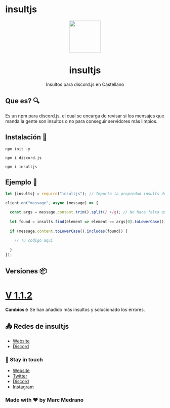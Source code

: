 # insultjs

<p align="center">
   <img src="https://i.ibb.co/CHD6w8V/R6MGKHH.png" height='100px'/>  
</p>
<h1 align="center">insultjs</h1>
<p align="center">Insultos para discord.js en Castellano</p>

## Que es? 🔍
Es un npm para discord.js, el cual se encarga de revisar si los mensajes que manda la gente son insultos o no para conseguir servidores más limpios.


## Instalación 🔑
```
npm init -y

npm i discord.js

npm i insultjs
```

## Ejemplo 🧧
```javascript
let {insults} = require("insultjs"); // Importa la propiedad insults de el modulo insultjs

client.on("message", async (message) => {

  const args = message.content.trim().split(/ +/g); // No hace falta que lo definas si ya lo tienes definido
  
  let found = insults.find(element => element == args[0].toLowerCase()); // Revisa si el mensaje enviado contiene un insulto
  
  if (message.content.toLowerCase().includes(found)) {
  
    // Tu codigo aquí
    
  }
});

```

## Versiones 📦
<h1><a href="https://www.npmjs.com/package/insultjs?activeTab=versions">V 1.1.2</a></h1>
<p><b>Cambios-></b> Se han añadido más insultos y solucionado los errores.</p>

## 📤 Redes de insultjs
- [Website](https://elmarcz.github.io/portfolio/)
- [Discord](https://discord.gg/gJRs9U6WyJ)


### 👤 Stay in touch
- [Website](https://elmarcz.github.io/portfolio/)
- [Twitter](https://twitter.com/MarcMedrano15)
- [Discord](https://discord.com/invite/zPSYDGVXxx)
- [Instagram](https://www.instagram.com/marcmedranoz/)

### Made with ❤ by Marc Medrano
